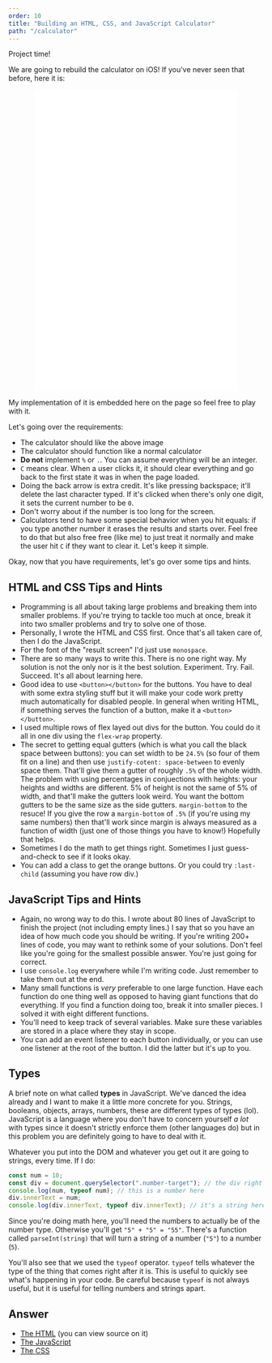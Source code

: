 ```yaml
---
order: 10
title: "Building an HTML, CSS, and JavaScript Calculator"
path: "/calculator"
---
```


<style>
  .calc {
    display: inherit;
    margin: 0 auto;
  }
</style>

Project time!

We are going to rebuild the calculator on iOS! If you've never seen that before, here it is:

<!-- ![Calculator build in HTML and CSS](./images/calculator.png) -->

<iframe class="calc" width="400" height="595" title="Calculator" src="./calculator.html" frameborder="no" allowtransparency="true"></iframe>

My implementation of it is embedded here on the page so feel free to play with it.

Let's going over the requirements:

- The calculator should like the above image
- The calculator should function like a normal calculator
- **Do not** implement `%` or `.`. You can assume everything will be an integer.
- `C` means clear. When a user clicks it, it should clear everything and go back to the first state it was in when the page loaded.
- Doing the back arrow is extra credit. It's like pressing backspace; it'll delete the last character typed. If it's clicked when there's only one digit, it sets the current number to be `0`.
- Don't worry about if the number is too long for the screen.
- Calculators tend to have some special behavior when you hit equals: if you type another number it erases the results and starts over. Feel free to do that but also free free (like me) to just treat it normally and make the user hit `C` if they want to clear it. Let's keep it simple.

Okay, now that you have requirements, let's go over some tips and hints.

## HTML and CSS Tips and Hints

- Programming is all about taking large problems and breaking them into smaller problems. If you're trying to tackle too much at once, break it into two smaller problems and try to solve one of those.
- Personally, I wrote the HTML and CSS first. Once that's all taken care of, then I do the JavaScript.
- For the font of the "result screen" I'd just use `monospace`.
- There are so many ways to write this. There is no one right way. My solution is not the only nor is it the best solution. Experiment. Try. Fail. Succeed. It's all about learning here.
- Good idea to use `<button></button>` for the buttons. You have to deal with some extra styling stuff but it will make your code work pretty much automatically for disabled people. In general when writing HTML, if something serves the function of a button, make it a `<button></button>`.
- I used multiple rows of flex layed out divs for the button. You could do it all in one div using the `flex-wrap` property.
- The secret to getting equal gutters (which is what you call the black space between buttons): you can set width to be `24.5%` (so four of them fit on a line) and then use `justify-cotent: space-between` to evenly space them. That'll give them a gutter of roughly `.5%` of the whole width. The problem with using percentages in conjuections with heights: your heights and widths are different. 5% of height is not the same of 5% of width, and that'll make the gutters look weird. You want the bottom gutters to be the same size as the side gutters. `margin-bottom` to the resuce! If you give the row a `margin-bottom` of `.5%` (if you're using my same numbers) then that'll work since margin is always measured as a function of width (just one of those things you have to know!) Hopefully that helps.
- Sometimes I do the math to get things right. Sometimes I just guess-and-check to see if it looks okay.
- You can add a class to get the orange buttons. Or you could try `:last-child` (assuming you have row div.)

## JavaScript Tips and Hints

- Again, no wrong way to do this. I wrote about 80 lines of JavaScript to finish the project (not including empty lines.) I say that so you have an idea of how much code you should be writing. If you're writing 200+ lines of code, you may want to rethink some of your solutions. Don't feel like you're going for the smallest possible answer. You're just going for correct.
- I use `console.log` everywhere while I'm writing code. Just remember to take them out at the end.
- Many small functions is _very_ preferable to one large function. Have each function do one thing well as opposed to having giant functions that do everything. If you find a function doing too, break it into smaller pieces. I solved it with eight different functions.
- You'll need to keep track of several variables. Make sure these variables are stored in a place where they stay in scope.
- You can add an event listener to each button individually, or you can use one listener at the root of the button. I did the latter but it's up to you.

## Types

A brief note on what called **types** in JavaScript. We've danced the idea already and I want to make it a little more concrete for you. Strings, booleans, objects, arrays, numbers, these are different types of types (lol). JavaScript is a language where you don't have to concern yourself _a lot_ with types since it doesn't strictly enforce them (other languages do) but in this problem you are definitely going to have to deal with it.

Whatever you put into the DOM and whatever you get out it are going to strings, every time. If I do:

<div class="number-target"></div>

```javascript
const num = 10;
const div = document.querySelector(".number-target"); // the div right above this block
console.log(num, typeof num); // this is a number here
div.innerText = num;
console.log(div.innerText, typeof div.innerText); // it's a string here
```

Since you're doing math here, you'll need the numbers to actually be of the number type. Otherwise you'll get `"5" + "5" = "55"`. There's a function called `parseInt(string)` that will turn a string of a number (`"5"`) to a number (`5`).

You'll also see that we used the `typeof` operator. `typeof` tells whatever the type of the thing that comes right after it is. This is useful to quickly see what's happening in your code. Be careful because `typeof` is not always useful, but it is useful for telling numbers and strings apart.

## Answer

- [The HTML][html] (you can view source on it)
- [The JavaScript][js]
- [The CSS][css]

[html]: /calculator.html
[js]: /calculator.js
[css]: /calculator.css
